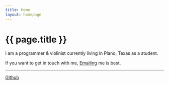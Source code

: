 ```yaml
---
title: Home
layout: homepage
---
```


# {{ page.title }}

I am a programmer & violinist currently living in Plano, Texas as a student.

If you want to get in touch with me, [Emailing](jimmyguding@gmail.com) me is best.

---

[Github](https://github.com/PotatosFish)

